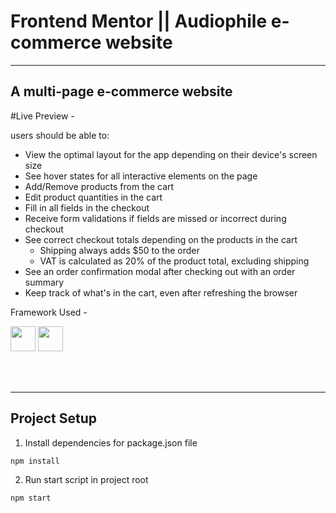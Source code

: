 # Frontend Mentor ||  Audiophile e-commerce website

-----
A multi-page e-commerce website
-----

#Live Preview -  

users should be able to:

- View the optimal layout for the app depending on their device's screen size
- See hover states for all interactive elements on the page
- Add/Remove products from the cart
- Edit product quantities in the cart
- Fill in all fields in the checkout
- Receive form validations if fields are missed or incorrect during checkout
- See correct checkout totals depending on the products in the cart
    - Shipping always adds $50 to the order
    - VAT is calculated as 20% of the product total, excluding shipping
- See an order confirmation modal after checking out with an order summary
- Keep track of what's in the cart, even after refreshing the browser

Framework Used -  

<span><img src="https://cdn.jsdelivr.net/gh/devicons/devicon@latest/icons/react/react-original.svg" width="40px"></span >
<span><img src="https://cdn.jsdelivr.net/gh/devicons/devicon@latest/icons/redux/redux-original.svg" width="40px"></span>&nbsp;


<br> <br>

-------

## Project Setup



1. Install dependencies for package.json file

```
npm install

```

2. Run start script in project root

```
npm start

```
